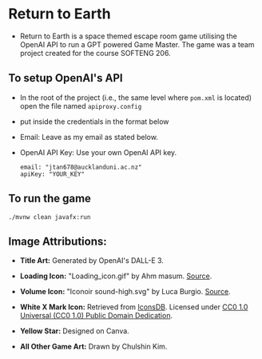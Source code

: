 # Return to Earth
- Return to Earth is a space themed escape room game utilising the OpenAI API to run a GPT powered Game Master. The game was a team project created for the course SOFTENG 206. 

## To setup OpenAI's API
- In the root of the project (i.e., the same level where `pom.xml` is located) open the file named `apiproxy.config`
- put inside the credentials in the format below
- Email: Leave as my email as stated below.
- OpenAI API Key: Use your own OpenAI API key.

  ```
  email: "jtan678@aucklanduni.ac.nz"
  apiKey: "YOUR_KEY"
  ```

## To run the game

`./mvnw clean javafx:run`

## Image Attributions:

- **Title Art:** Generated by OpenAI's DALL-E 3.
  
- **Loading Icon:** "Loading_icon.gif" by Ahm masum. [Source](https://commons.wikimedia.org/wiki/File:Loading_icon.gif).
  
- **Volume Icon:** "Iconoir sound-high.svg" by Luca Burgio. [Source](https://commons.wikimedia.org/wiki/File:Iconoir_sound-high.svg).
  
- **White X Mark Icon:** Retrieved from [IconsDB](https://www.iconsdb.com/white-icons/x-mark-icon.html#google_vignette). Licensed under [CC0 1.0 Universal (CC0 1.0) Public Domain Dedication](https://creativecommons.org/publicdomain/zero/1.0/).
  
- **Yellow Star:** Designed on Canva.
  
- **All Other Game Art:** Drawn by Chulshin Kim.

